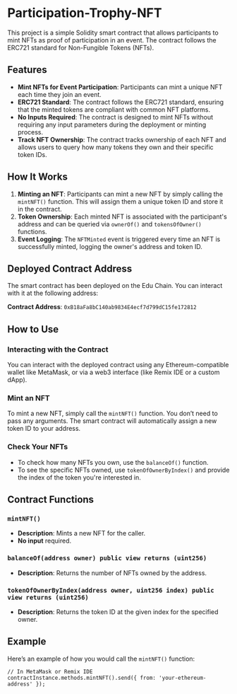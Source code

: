 # Participation-Trophy-NFT

This project is a simple Solidity smart contract that allows participants to mint NFTs as proof of participation in an event. The contract follows the ERC721 standard for Non-Fungible Tokens (NFTs).

## Features

- **Mint NFTs for Event Participation**: Participants can mint a unique NFT each time they join an event.
- **ERC721 Standard**: The contract follows the ERC721 standard, ensuring that the minted tokens are compliant with common NFT platforms.
- **No Inputs Required**: The contract is designed to mint NFTs without requiring any input parameters during the deployment or minting process.
- **Track NFT Ownership**: The contract tracks ownership of each NFT and allows users to query how many tokens they own and their specific token IDs.

## How It Works

1. **Minting an NFT**: Participants can mint a new NFT by simply calling the `mintNFT()` function. This will assign them a unique token ID and store it in the contract.
2. **Token Ownership**: Each minted NFT is associated with the participant's address and can be queried via `ownerOf()` and `tokensOfOwner()` functions.
3. **Event Logging**: The `NFTMinted` event is triggered every time an NFT is successfully minted, logging the owner's address and token ID.

## Deployed Contract Address

The smart contract has been deployed on the Edu Chain. You can interact with it at the following address:

**Contract Address**: `0xB18aFa8bC140ab9834E4ecf7d799dC15fe172812`

## How to Use

### Interacting with the Contract

You can interact with the deployed contract using any Ethereum-compatible wallet like MetaMask, or via a web3 interface (like Remix IDE or a custom dApp).

### Mint an NFT

To mint a new NFT, simply call the `mintNFT()` function. You don’t need to pass any arguments. The smart contract will automatically assign a new token ID to your address.

### Check Your NFTs

- To check how many NFTs you own, use the `balanceOf()` function.
- To see the specific NFTs owned, use `tokenOfOwnerByIndex()` and provide the index of the token you're interested in.

## Contract Functions

### `mintNFT()`
- **Description**: Mints a new NFT for the caller.
- **No input** required.

### `balanceOf(address owner) public view returns (uint256)`
- **Description**: Returns the number of NFTs owned by the address.
  
### `tokenOfOwnerByIndex(address owner, uint256 index) public view returns (uint256)`
- **Description**: Returns the token ID at the given index for the specified owner.

## Example

Here’s an example of how you would call the `mintNFT()` function:

```solidity
// In MetaMask or Remix IDE
contractInstance.methods.mintNFT().send({ from: 'your-ethereum-address' });

